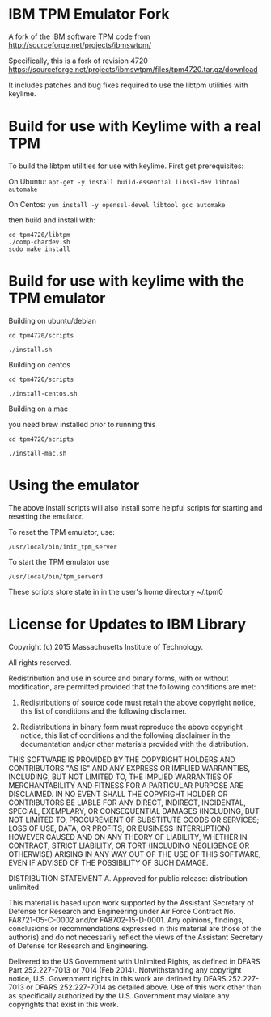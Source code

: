 # IBM TPM Emulator Fork
A fork of the IBM software TPM code from http://sourceforge.net/projects/ibmswtpm/

Specifically, this is a fork of revision 4720 https://sourceforge.net/projects/ibmswtpm/files/tpm4720.tar.gz/download

It includes patches and bug fixes required to use the libtpm utilities with keylime.

# Build for use with Keylime with a real TPM

To build the libtpm utilities for use with keylime.  First get prerequisites:

On Ubuntu: `apt-get -y install build-essential libssl-dev libtool automake`

On Centos: `yum install -y openssl-devel libtool gcc automake`

then build and install with:
```
cd tpm4720/libtpm
./comp-chardev.sh
sudo make install
```

# Build for use with keylime with the TPM emulator

Building on ubuntu/debian

`cd tpm4720/scripts`

`./install.sh`

Building on centos

`cd tpm4720/scripts`

`./install-centos.sh`


Building on a mac

you need brew installed prior to running this

`cd tpm4720/scripts`

`./install-mac.sh`

# Using the emulator

The above install scripts will also install some helpful scripts for starting and resetting the emulator.

To reset the TPM emulator, use:

`/usr/local/bin/init_tpm_server`

To start the TPM emulator use

`/usr/local/bin/tpm_serverd`

These scripts store state in in the user's home directory ~/.tpm0

# License for Updates to IBM Library


Copyright (c) 2015 Massachusetts Institute of Technology.

All rights reserved.

Redistribution and use in source and binary forms, with or without modification, are permitted provided that the following conditions are met:

1. Redistributions of source code must retain the above copyright notice, this list of conditions and the following disclaimer.

2. Redistributions in binary form must reproduce the above copyright notice, this list of conditions and the following disclaimer in the documentation and/or other materials provided with the distribution.

THIS SOFTWARE IS PROVIDED BY THE COPYRIGHT HOLDERS AND CONTRIBUTORS "AS IS" AND ANY EXPRESS OR IMPLIED WARRANTIES, INCLUDING, BUT NOT LIMITED TO, THE IMPLIED WARRANTIES OF MERCHANTABILITY AND FITNESS FOR A PARTICULAR PURPOSE ARE DISCLAIMED. IN NO EVENT SHALL THE COPYRIGHT HOLDER OR CONTRIBUTORS BE LIABLE FOR ANY DIRECT, INDIRECT, INCIDENTAL, SPECIAL, EXEMPLARY, OR CONSEQUENTIAL DAMAGES (INCLUDING, BUT NOT LIMITED TO, PROCUREMENT OF SUBSTITUTE GOODS OR SERVICES; LOSS OF USE, DATA, OR PROFITS; OR BUSINESS INTERRUPTION) HOWEVER CAUSED AND ON ANY THEORY OF LIABILITY, WHETHER IN CONTRACT, STRICT LIABILITY, OR TORT (INCLUDING NEGLIGENCE OR OTHERWISE) ARISING IN ANY WAY OUT OF THE USE OF THIS SOFTWARE, EVEN IF ADVISED OF THE POSSIBILITY OF SUCH DAMAGE.


DISTRIBUTION STATEMENT A. Approved for public release: distribution unlimited.

This material is based upon work supported by the Assistant Secretary of Defense for 
Research and Engineering under Air Force Contract No. FA8721-05-C-0002 and/or 
FA8702-15-D-0001. Any opinions, findings, conclusions or recommendations expressed in this
material are those of the author(s) and do not necessarily reflect the views of the 
Assistant Secretary of Defense for Research and Engineering.

Delivered to the US Government with Unlimited Rights, as defined in DFARS Part 
252.227-7013 or 7014 (Feb 2014). Notwithstanding any copyright notice, U.S. Government 
rights in this work are defined by DFARS 252.227-7013 or DFARS 252.227-7014 as detailed 
above. Use of this work other than as specifically authorized by the U.S. Government may 
violate any copyrights that exist in this work.

